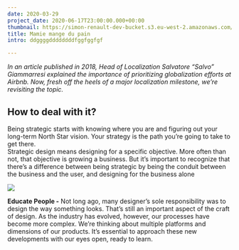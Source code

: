 ```yaml
---
date: 2020-03-29
project_date: 2020-06-17T23:00:00.000+00:00
thumbnail: https://simon-renault-dev-bucket.s3.eu-west-2.amazonaws.com/anna-portfolio/:filename/cover.jpg
title: Mamie mange du pain
intro: ddggggddddddddfggfggfgf

---
```

_In an article published in 2018, Head of Localization Salvatore “Salvo” Giammarresi explained the importance of prioritizing globalization efforts at Airbnb. Now, fresh off the heels of a major localization milestone, we’re revisiting the topic._

## How to deal with it?

Being strategic starts with knowing where you are and figuring out your long-term North Star vision. Your strategy is the path you’re going to take to get there.  
Strategic design means designing for a specific objective. More often than not, that objective is growing a business. But it’s important to recognize that there’s a difference between being strategic by being the conduit between the business and the user, and designing for the business alone

![](https://simon-renault-dev-bucket.s3.eu-west-2.amazonaws.com/anna-portfolio/:filename/cover.jpg)

**Educate People -** Not long ago, many designer’s sole responsibility was to design the way something looks. That’s still an important aspect of the craft of design. As the industry has evolved, however, our processes have become more complex. We’re thinking about multiple platforms and dimensions of our products. It’s essential to approach these new developments with our eyes open, ready to learn.